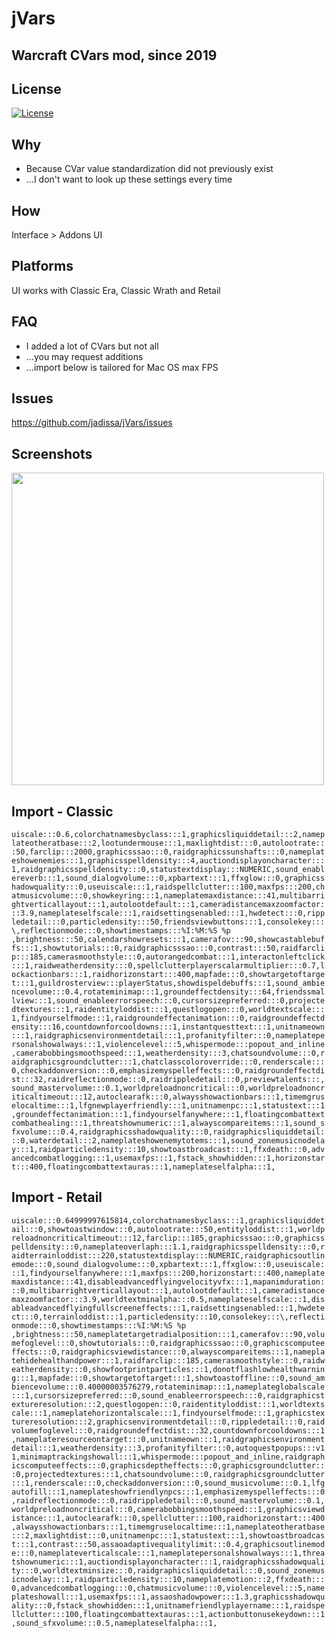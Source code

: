 # jVars
## Warcraft CVars mod, since 2019

## License
[![License](https://img.shields.io/badge/license-GPL-blue)](LICENSE)

## Why
- Because CVar value standardization did not previously exist
- ...I don't want to look up these settings every time 

## How
Interface > Addons UI

## Platforms
UI works with Classic Era, Classic Wrath and Retail

## FAQ
- I added a lot of CVars but not all
- ...you may request additions
- ...import below is tailored for Mac OS max FPS

## Issues
https://github.com/jadissa/jVars/issues

## Screenshots
<p float="left">
  <img src="IMG_3863.jpg" width="500" /> 
</p>

## Import - Classic
`uiscale:::0.6,colorchatnamesbyclass:::1,graphicsliquiddetail:::2,nameplateotheratbase:::2,lootundermouse:::1,maxlightdist:::0,autolootrate:::50,farclip:::2000,graphicsssao:::0,raidgraphicssunshafts:::0,nameplateshowenemies:::1,graphicsspelldensity:::4,auctiondisplayoncharacter:::1,raidgraphicsspelldensity:::0,statustextdisplay:::NUMERIC,sound_enablereverb:::1,sound_dialogvolume:::0,xpbartext:::1,ffxglow:::0,graphicsshadowquality:::0,useuiscale:::1,raidspellclutter:::100,maxfps:::200,chatmusicvolume:::0,showkeyring:::1,nameplatemaxdistance:::41,multibarrightverticallayout:::1,autolootdefault:::1,cameradistancemaxzoomfactor:::3.9,nameplateselfscale:::1,raidsettingsenabled:::1,hwdetect:::0,rippledetail:::0,particledensity:::50,friendsviewbuttons:::1,consolekey:::\,reflectionmode:::0,showtimestamps:::%I:%M:%S %p ,brightness:::50,calendarshowresets:::1,camerafov:::90,showcastablebuffs:::1,showtutorials:::0,raidgraphicsssao:::0,contrast:::50,raidfarclip:::185,camerasmoothstyle:::0,autorangedcombat:::1,interactonleftclick:::1,raidweatherdensity:::0,spellclutterplayerscalarmultiplier:::0.7,lockactionbars:::1,raidhorizonstart:::400,mapfade:::0,showtargetoftarget:::1,guildrosterview:::playerStatus,showdispeldebuffs:::1,sound_ambiencevolume:::0.4,rotateminimap:::1,groundeffectdensity:::64,friendssmallview:::1,sound_enableerrorspeech:::0,cursorsizepreferred:::0,projectedtextures:::1,raidentityloddist:::1,questlogopen:::0,worldtextscale:::1,findyourselfmode:::1,raidgroundeffectanimation:::0,raidgroundeffectdensity:::16,countdownforcooldowns:::1,instantquesttext:::1,unitnameown:::1,raidgraphicsenvironmentdetail:::1,profanityfilter:::0,nameplatepersonalshowalways:::1,violencelevel:::5,whispermode:::popout_and_inline,camerabobbingsmoothspeed:::1,weatherdensity:::3,chatsoundvolume:::0,raidgraphicsgroundclutter:::1,chatclasscoloroverride:::0,renderscale:::0,checkaddonversion:::0,emphasizemyspelleffects:::0,raidgroundeffectdist:::32,raidreflectionmode:::0,raidrippledetail:::0,previewtalents:::,sound_mastervolume:::0.1,worldpreloadnoncritical:::0,worldpreloadnoncriticaltimeout:::12,autoclearafk:::0,alwaysshowactionbars:::1,timemgruselocaltime:::1,lfgnewplayerfriendly:::1,unitnamenpc:::1,statustext:::1,groundeffectanimation:::1,findyourselfanywhere:::1,floatingcombattextcombathealing:::1,threatshownumeric:::1,alwayscompareitems:::1,sound_sfxvolume:::0.4,raidgraphicsshadowquality:::0,raidgraphicsliquiddetail:::0,waterdetail:::2,nameplateshowenemytotems:::1,sound_zonemusicnodelay:::1,raidparticledensity:::10,showtoastbroadcast:::1,ffxdeath:::0,advancedcombatlogging:::1,usemaxfps:::1,fstack_showhidden:::1,horizonstart:::400,floatingcombattextauras:::1,nameplateselfalpha:::1,`

## Import - Retail
`uiscale:::0.64999997615814,colorchatnamesbyclass:::1,graphicsliquiddetail:::0,showtoastwindow:::0,autolootrate:::50,entityloddist:::1,worldpreloadnoncriticaltimeout:::12,farclip:::185,graphicsssao:::0,graphicsspelldensity:::0,nameplateoverlaph:::1.1,raidgraphicsspelldensity:::0,raidterrainloddist:::220,statustextdisplay:::NUMERIC,raidgraphicsoutlinemode:::0,sound_dialogvolume:::0,xpbartext:::1,ffxglow:::0,useuiscale:::1,findyourselfanywhere:::1,maxfps:::200,horizonstart:::400,nameplatemaxdistance:::41,disableadvancedflyingvelocityvfx:::1,mapanimduration:::0,multibarrightverticallayout:::1,autolootdefault:::1,cameradistancemaxzoomfactor:::3.9,worldtextminalpha:::0.5,nameplateselfscale:::1,disableadvancedflyingfullscreeneffects:::1,raidsettingsenabled:::1,hwdetect:::0,terrainloddist:::1,particledensity:::10,consolekey:::\,reflectionmode:::0,showtimestamps:::%I:%M:%S %p ,brightness:::50,nameplatetargetradialposition:::1,camerafov:::90,volumefoglevel:::0,showtutorials:::0,raidgraphicsssao:::0,graphicscomputeeffects:::0,raidgraphicsviewdistance:::0,alwayscompareitems:::1,nameplatehidehealthandpower:::1,raidfarclip:::185,camerasmoothstyle:::0,raidweatherdensity:::0,showfootprintparticles:::1,donotflashlowhealthwarning:::1,mapfade:::0,showtargetoftarget:::1,showtoastoffline:::0,sound_ambiencevolume:::0.40000003576279,rotateminimap:::1,nameplateglobalscale:::1,cursorsizepreferred:::0,sound_enableerrorspeech:::0,raidgraphicstextureresolution:::2,questlogopen:::0,raidentityloddist:::1,worldtextscale:::1,nameplatehorizontalscale:::1,findyourselfmode:::1,graphicstextureresolution:::2,graphicsenvironmentdetail:::0,rippledetail:::0,raidvolumefoglevel:::0,raidgroundeffectdist:::32,countdownforcooldowns:::1,nameplateresourceontarget:::0,unitnameown:::1,raidgraphicsenvironmentdetail:::1,weatherdensity:::3,profanityfilter:::0,autoquestpopups:::v11,minimaptrackingshowall:::1,whispermode:::popout_and_inline,raidgraphicscomputeeffects:::0,graphicsdeptheffects:::0,graphicsgroundclutter:::0,projectedtextures:::1,chatsoundvolume:::0,raidgraphicsgroundclutter:::1,renderscale:::0,checkaddonversion:::0,sound_musicvolume:::0.1,lfgautofill:::1,nameplateshowfriendlynpcs:::1,emphasizemyspelleffects:::0,raidreflectionmode:::0,raidrippledetail:::0,sound_mastervolume:::0.1,worldpreloadnoncritical:::0,camerabobbingsmoothspeed:::1,graphicsviewdistance:::1,autoclearafk:::0,spellclutter:::100,raidhorizonstart:::400,alwaysshowactionbars:::1,timemgruselocaltime:::1,nameplateotheratbase:::2,maxlightdist:::0,unitnamenpc:::1,statustext:::1,showtoastbroadcast:::1,contrast:::50,assaoadaptivequalitylimit:::0.4,graphicsoutlinemode:::0,nameplateverticalscale:::1,nameplatepersonalshowalways:::1,threatshownumeric:::1,auctiondisplayoncharacter:::1,raidgraphicsshadowquality:::0,worldtextminsize:::0,raidgraphicsliquiddetail:::0,sound_zonemusicnodelay:::1,raidparticledensity:::10,nameplatemotion:::2,ffxdeath:::0,advancedcombatlogging:::0,chatmusicvolume:::0,violencelevel:::5,nameplateshowall:::1,usemaxfps:::1,assaoshadowpower:::1.3,graphicsshadowquality:::0,fstack_showhidden:::1,unitnamefriendlyplayername:::1,raidspellclutter:::100,floatingcombattextauras:::1,actionbuttonusekeydown:::1,sound_sfxvolume:::0.5,nameplateselfalpha:::1,`